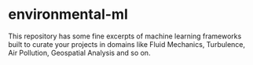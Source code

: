 # environmental-ml
This repository has some fine excerpts of machine learning frameworks built to curate your projects in domains like Fluid Mechanics, Turbulence, Air Pollution, Geospatial Analysis and so on.
